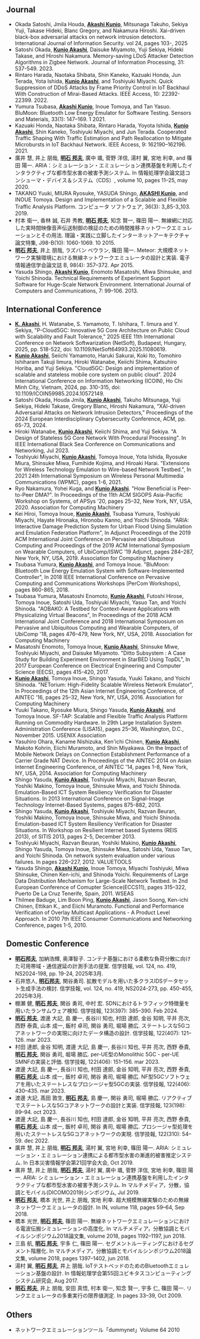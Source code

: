 ## Journal
  - Okada Satoshi, Jmila Houda, <strong><u>Akashi Kunio</u></strong>, Mitsunaga Takuho, Sekiya Yuji, Takase Hideki, Blanc Gregory, and Nakamura Hiroshi. Xai-driven black-box adversarial attacks on network intrusion detectors. International Journal of Information Security. vol 24, pages 103-, 2025
  - Satoshi Okada, <strong><u>Kunio Akashi</u></strong>, Daisuke Miyamoto, Yuji Sekiya, Hideki Takase, and Hiroshi Nakamura. Memory-saving LDoS Attacker Detection Algorithms in Zigbee Network. Journal of Information Processing, 31: 537-549. 2023.
  - Rintaro Harada, Naotaka Shibata, Shin Kaneko, Kazuaki Honda, Jun Terada, Yota Ishida, <strong><u>Kunio Akashi</u></strong>, and Toshiyuki Miyachi. Quick Suppression of DDoS Attacks by Frame Priority Control in IoT Backhaul With Construction of Mirai-Based Attacks. IEEE Access, 10: 22392-22399. 2022.
  - Yumura Tsubasa, <strong><u>Akashi Kunio</u></strong>, Inoue Tomoya, and Tan Yasuo. BluMoon: Bluetooth Low Energy Emulator for Software Testing. Sensors and Materials, 33(1): 147–169. 1 2021.
  - Kazuaki Honda, Naotaka Shibata, Rintaro Harada, Yoyota Ishida, <strong><u>Kunio Akashi</u></strong>, Shin Kaneko, Toshiyuki Miyachi, and Jun Terada. Cooperated Traffic Shaping With Traffic Estimation and Path Reallocation to Mitigate Microbursts in IoT Backhaul Network. IEEE Access, 9: 162190–162196. 2021.
  - 廣井 慧, 井上 朋哉, <strong><u>明石 邦夫</u></strong>, 廣中 颯, 菅野 洋信, 湯村 翼, 宮地 利幸, and 篠田 陽一. ARIA：シミュレーション・エミュレーション連携基盤を利用したインタラクティブな都市型水害の被害予測システム. In 情報処理学会論文誌コンシューマ・デバイス＆システム（CDS）, volume 10, pages 11–25, may 2020.
  - TAKANO Yuuki, MIURA Ryosuke, YASUDA Shingo, <strong><u>AKASHI Kunio</u></strong>, and INOUE Tomoya. Design and Implementation of a Scalable and Flexible Traffic Analysis Platform. コンピュータ ソフトウェア, 36(3): 3_85-3_103. 2019.
  - 村本 衛一, 香林 誠, 石井 秀教, <strong><u>明石 邦夫</u></strong>, 知念 賢一, 篠田 陽一. 無線網に対応した実時間映像音声伝送制御の検証のための時間推移ネットワークエミュレーションとその用法. 理論・実践に立脚したインターネットアーキテクチャ論文特集, J98-B(10): 1060-1069. 10 2015.
  - <strong><u>明石 邦夫</u></strong>, 井上 朋哉, ラズバン べウラン, 篠田 陽一. Meteor: 大規模ネットワーク実験環境における無線ネットワークエミュレータの設計と実装. 電子情報通信学会論文誌 B, 98(4): 357–372. Apr 2015.
  - Yasuda Shingo, <strong><u>Akashi Kunio</u></strong>, Enomoto Masatoshi, Miwa Shinsuke, and Yoichi Shinoda. Technical Requirements of Experiment Support Software for Huge-Scale Network Environment. International Journal of Computers and Communications, 7: 99–106. 2013.

## International Conference
  - <strong><u>K. Akashi</u></strong>, H. Watanabe, S. Yamamoto, T. Ishihara, T. Iimura and Y. Sekiya, "P-Cloud5GC: Innovative 5G Core Architecture on Public Cloud with Scalability and Fault Tolerance," 2025 IEEE 11th International Conference on Network Softwarization (NetSoft), Budapest, Hungary, 2025, pp. 518-522, doi: 10.1109/NetSoft64993.2025.11080619.
  - <strong><u>Kunio Akashi</u></strong>, Seiichi Yamamoto, Haruki Sakurai, Koki Ito, Tomohiro Ishiharam Takuji Iimura, Hiroki Watanabe, Keiichi Shima, Katsuhiro Horiba, and Yuji Sekiya. "Cloud5GC: Design and implementation of scalable and stateless mobile core system on public cloud". 2024 International Conference on Information Networking (ICOIN), Ho Chi Minh City, Vietnam, 2024, pp. 310-315, doi: 10.1109/ICOIN59985.2024.10572149.
  - Satoshi Okada, Houda Jmila, <strong><u>Kunio Akashi</u></strong>, Takuho Mitsunaga, Yuji Sekiya, Hideki Takase, Gregory Blanc, Hiroshi Nakamura, “XAI-driven Adversarial Attacks on Network Intrusion Detectors,” Proceedings of the 2024 European Interdisciplinary Cybersecurity Conference, ACM, pp. 65-73, 2024.
  - Hiroki Watanabe, <strong><u>Kunio Akashi</u></strong>, Keiichi Shima, and Yuji Sekiya. "A Design of Stateless 5G Core Network With Procedural Processing". In IEEE International Black Sea Conference on Communications and Networking, Jul 2023.
  - Toshiyuki Miyachi, <strong><u>Kunio Akashi</u></strong>, Tomoya Inoue, Yota Ishida, Ryosuke Miura, Shinsuke Miwa, Fumihide Kojima, and Hiroaki Harai. "Extensions for Wireless Technology Emulation to Wire-based Network Testbed.", In 2021 24th International Symposium on Wireless Personal Multimedia Communications (WPMC), pages 1-6, 2021.
  - Ryo Nakamura, Yohei Kuga, and <strong><u>Kunio Akashi</u></strong>. "How Beneficial is Peer-to-Peer DMA?". In Proceedings of the 11th ACM SIGOPS Asia-Pacific Workshop on Systems, of APSys '20, pages 25–32, New York, NY, USA, 2020. Association for Computing Machinery
  - Kei Hiroi, Tomoya Inoue, <strong><u>Kunio Akashi</u></strong>, Tsubasa Yumura, Toshiyuki Miyachi, Hayate Hironaka, Hironobu Kanno, and Yoichi Shinoda. "ARIA: Interactive Damage Prediction System for Urban Flood Using Simulation and Emulation Federation Platform", In Adjunct Proceedings of the 2019 ACM International Joint Conference on Pervasive and Ubiquitous Computing and Proceedings of the 2019 ACM International Symposium on Wearable Computers, of UbiComp/ISWC '19 Adjunct, pages 284–287, New York, NY, USA, 2019. Association for Computing Machinery
  - Tsubasa Yumura, <strong><u>Kunio Akashi</u></strong>, and Tomoya Inoue. "BluMoon: Bluetooth Low Energy Emulation System with Software-Implemented Controller", In 2018 IEEE International Conference on Pervasive Computing and Communications Workshops (PerCom Workshops), pages 860-865, 2018.
  - Tsubasa Yumura, Masatoshi Enomoto, <strong><u>Kunio Akashi</u></strong>, Futoshi Hirose, Tomoya Inoue, Satoshi Uda, Toshiyuki Miyachi, Yasuo Tan, and Yoichi Shinoda. "AOBAKO: A Testbed for Context-Aware Applications with Physicalizing Virtual Beacons", In Proceedings of the 2018 ACM International Joint Conference and 2018 International Symposium on Pervasive and Ubiquitous Computing and Wearable Computers, of UbiComp '18, pages 476–479, New York, NY, USA, 2018. Association for Computing Machinery
  - Masatoshi Enomoto, Tomoya Inoue, <strong><u>Kunio Akashi</u></strong>, Shinsuke Miwe, Toshiyuki Miyachi, and Daisuke Miyamoto. "Ditto Subsystem : A Case Study for Building Experiment Environment in StarBED Using TopDL", In 2017 European Conference on Electrical Engineering and Computer Science (EECS), pages 415-420, 2017. 
  - <strong><u>Kunio Akashi</u></strong>, Tomoya Inoue, Shingo Yasuda, Yuuki Takano, and Yoichi Shinoda. "NETorium: High-Fidelity Scalable Wireless Network Emulator", In Proceedings of the 12th Asian Internet Engineering Conference, of AINTEC '16, pages 25–32, New York, NY, USA, 2016. Association for Computing Machinery
  - Yuuki Takano, Ryosuke Miura, Shingo Yasuda, <strong><u>Kunio Akashi</u></strong>, and Tomoya Inoue. SF-TAP: Scalable and Flexible Traffic Analysis Platform Running on Commodity Hardware. In 29th Large Installation System Administration Conference (LISA15), pages 25–36, Washington, D.C., November 2015. USENIX Association
  - Yasuhiro Ohara, Kaname Nishizuka, Ken'ichi Chinen, <strong><u>Kunio Akashi</u></strong>, Makoto Kohrin, Eiichi Muramoto, and Shin Miyakawa. On the Impact of Mobile Network Delays on Connection Establishment Performance of a Carrier Grade NAT Device. In Proceedings of the AINTEC 2014 on Asian Internet Engineering Conference, of AINTEC '14, pages 1–8, New York, NY, USA, 2014. Association for Computing Machinery
  - Shingo Yasuda, <strong><u>Kunio Akashi</u></strong>, Toshiyuki Miyachi, Razvan Beuran, Yoshiki Makino, Tomoya Inoue, Shinsuke Miwa, and Yoichi Shinoda. Emulation-Based ICT System Resiliency Verification for Disaster Situations. In 2013 International Conference on Signal-Image Technology Internet-Based Systems, pages 875-882, 2013.
  - Shingo Yasuda, <strong><u>Kunio Akashi</u></strong>, Toshiyuki Miyachi, Razvan Beuran, Yoshiki Makino, Tomoya Inoue, Shinsuke Miwa, and Yoichi Shinoda. Emulation-based ICT System Resiliency Verification for Disaster Situations. In Workshop on Resilient Internet based Systems (REIS 2013), of SITIS 2013, pages 2-5, December 2013.
  - Toshiyuki Miyachi, Razvan Beuran, Yoshiki Makino, <strong><u>Kunio Akashi</u></strong>, Shingo Yasuda, Tomoya Inoue, Shinsuke Miwa, Satoshi Uda, Yasuo Tan, and Yoichi Shinoda. On network system evaluation under various failures. In pages 226–227, 2012. VALUETOOLS
  - Yasuda Shingo, <strong><u> Akashi Kunio</u></strong>, Inoue Tomoya, Miyachi Toshiyuki, Miwa Shinsuke, Chinen Ken-ichi, and Shinoda Yoichi. Requirements of Large Data Distribution Mechanism for Large-Scale Network Testbed. In 2nd European Conference of Comupter Science(ECCS11), pages 315–322, Puerto De La Cruz Tenerife, Spain, 2011. WSEAS
  - Thilmee Baduge, Lim Boon Ping, <strong><u>Kunio Akashi</u></strong>, Jason Soong, Ken-ichi Chinen, Ettikan K., and Eiichi Muramoto. Functional and Performance Verification of Overlay Multicast Applications - A Product Level Approach. In 2010 7th IEEE Consumer Communications and Networking Conference, pages 1-5, 2010. 

## Domestic Conference
  - <strong><u>明石邦夫</u></strong>, 加納浩輝, 奥澤智子. コンテナ基盤における柔軟な負荷分散に向けた可用帯域・通信遅延の計測手法の提案. 信学技報, vol. 124, no. 419, NS2024-198, pp. 19-24, 2025年3月.
  - 石井悠人, <strong><u>明石邦夫</u></strong>, 関谷勇司. 拡散モデルを用いた多クラスIDSデータセット生成手法の検討. 信学技報, vol. 124, no. 419, NS2024-273, pp. 450-455, 2025年3月.
  - 棚瀬 健, <strong><u>明石 邦夫</u></strong>, 関谷 勇司, 中村 宏. SDNにおけるトラフィック特徴量を用いたランサムウェア検知. 信学技報, 123(397): 385–390. Feb 2024.
  - <strong><u>明石 邦夫</u></strong>, 渡邊 大記, 島 慶一, 長谷川 知也, 村田 達郎, 金谷 知明, 平井 亮次, 西野 泰貴, 山本 成一, 飯村 卓司, 関谷 勇司, 堀場 勝広. ステートレスな5Gコアネットワークの実現に向けたデータ構造の設計. 信学技報, 122(407): 121–126. mar 2023.
  - 村田 達郎, 金谷 知明, 渡邊 大記, 島 慶一, 長谷川 知也, 平井 亮次, 西野 泰貴, <strong><u>明石 邦夫</u></strong>, 関谷 勇司, 堀場 勝広. per-UE型のMonolithic 5GC - per-UE SMNFの実装と評価. 信学技報, 122(406): 151–156. mar 2023.
  - 渡邊 大記, 島 慶一, 長谷川 知也, 村田 達郎, 金谷 知明, 平井 亮次, 西野 泰貴, <strong><u>明石 邦夫</u></strong>, 山本 成一, 飯村 卓司, 関谷 勇司, 堀場 勝広. NF型5GCソフトウェアを用いたステートレスなプロシージャ型5GCの実装. 信学技報, 122(406): 430–435. mar 2023.
  - 渡邊 大記, 髙田 敦生, <strong><u>明石 邦夫</u></strong>, 島 慶一, 関谷 勇司, 堀場 勝広. リアクティブでステートレスな5Gコアネットワークの設計と実装. 信学技報, 123(198): 89–94. oct 2023.
  - 渡邊 大記, 島 慶一, 長谷川 知也, 村田 達郎, 金谷 知明, 平井 亮次, 西野 泰貴, <strong><u>明石 邦夫</u></strong>, 山本 成一, 飯村 卓司, 関谷 勇司, 堀場 勝広. プロシージャ型処理を用いたステートレスな5Gコアネットワークの実現. 信学技報, 122(310): 54–59. dec 2022.
  - 廣井 慧, 井上 朋哉, <strong><u>明石 邦夫</u></strong>, 湯村 翼, 宮地 利幸, 篠田 陽一. ARIA: シミュレーション・エミュレーション連携による都市型水害の漸進的被害推定システム. In 日本災害情報学会第21回学会大会, Oct 2019.
  - 廣井 慧, 井上 朋哉, <strong><u>明石 邦夫</u></strong>, 湯村 翼, 廣中 颯, 菅野 洋信, 宮地 利幸, 篠田 陽一. ARIA: シミュレーション・エミュレーション連携基盤を利用したインタラクティブな都市型水害の被害予測システム. In マルチメディア，分散，協調とモバイル(DICOMO2019)シンポジウム, Jul 2019.
  - <strong><u>明石 邦夫</u></strong>, 橋本 光世, 井上 朋哉, 宮地 利幸. 超大規模無線実験のための無線ネットワークエミュレータの設計. In IN, volume 118, pages 59–64, Sep 2018.
  - 橋本 光世, <strong><u>明石 邦夫</u></strong>, 篠田 陽一. 無線ネットワークエミュレーションにおける電波伝搬シミュレーションの高度化. In マルチメディア，分散協調とモバイルシンポジウム2018論文集, volume 2018, pages 1192–1197, jun 2018.
  - 三島 航, <strong><u>明石 邦夫</u></strong>, 宇多 仁, 篠田 陽一. セグメントルーティングにおけるセグメント階層化. In マルチメディア，分散協調とモバイルシンポジウム2018論文集, volume 2018, pages 1397–1402, jun 2018.
  - 湯村 翼, <strong><u>明石 邦夫</u></strong>, 井上 朋哉. IoTテストベッドのためのBluetoothエミュレーション基盤の設計. In 情報処理学会第55回ユビキタスコンピューティングシステム研究会, Aug 2017.
  - <strong><u>明石 邦夫</u></strong>, 井上 朋哉, 安田 真悟, 村本 衛一, 知念 賢一, 宇多 仁, 篠田 陽一. リンクエミュレータの多重実行の限界値測定. In pages 33–39, Oct 2009.

## Others
  - ネットワークエミュレーションツール「dummynet」Volume 64 2010

